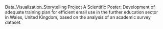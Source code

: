Data_Visualization_Storytelling Project
A Scientific Poster: Development of adequate training plan for efficient email use in the further education sector in Wales, United Kingdom, based on the analysis of an academic survey dataset.

